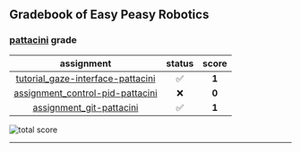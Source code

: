 ## Gradebook of Easy Peasy Robotics

### [**pattacini**](https://github.com/pattacini) grade

| assignment | status | score |
|    :--:    |  :--:  | :--:  |
| [tutorial_gaze-interface-pattacini](https://github.com/easy-peasy-robotics/tutorial_gaze-interface-pattacini) | :white_check_mark: | **1** |
| [assignment_control-pid-pattacini](https://github.com/easy-peasy-robotics/assignment_control-pid-pattacini) | :x: | **0** |
| [assignment_git-pattacini](https://github.com/easy-peasy-robotics/assignment_git-pattacini) | :white_check_mark: | **1** |

![total score](https://img.shields.io/badge/total_score-2-brightgreen.svg?style=flat-square)

---

